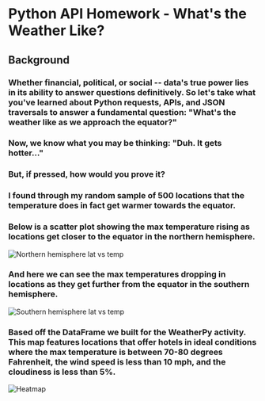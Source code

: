 # Python API Homework - What's the Weather Like?
## Background
### Whether financial, political, or social -- data's true power lies in its ability to answer questions definitively. So let's take what you've learned about Python requests, APIs, and JSON traversals to answer a fundamental question: "What's the weather like as we approach the equator?"

### Now, we know what you may be thinking: "Duh. It gets hotter..."

### But, if pressed, how would you prove it?

### I found through my random sample of 500 locations that the temperature does in fact get warmer towards the equator.

### Below is a scatter plot showing the max temperature rising as locations get closer to the equator in the northern hemisphere.

![Northern hemisphere lat vs temp](https://user-images.githubusercontent.com/53315287/127255053-c7f465c6-3643-49b7-b41d-4f28eaae12d6.png)

### And here we can see the max temperatures dropping in locations as they get further from the equator in the southern hemisphere. 

![Southern hemisphere lat vs temp](https://user-images.githubusercontent.com/53315287/127255216-99c59e27-9ec1-48a3-ba4c-d0bbd172b47d.png)

### Based off the DataFrame we built for the WeatherPy activity. This map features locations that offer hotels in ideal conditions where the max temperature is between 70-80 degrees Fahrenheit, the wind speed is less than 10 mph, and the cloudiness is less than 5%.


![Heatmap](https://user-images.githubusercontent.com/53315287/127251988-415996a7-4d14-4d20-a4f2-8336a01d81c1.png)
